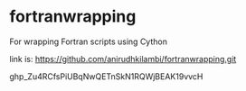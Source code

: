 # fortranwrapping
For wrapping Fortran scripts using Cython

link is: https://github.com/anirudhkilambi/fortranwrapping.git


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

